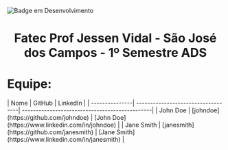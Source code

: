 ![Badge em Desenvolvimento](http://img.shields.io/static/v1?label=STATUS&message=EM%20DESENVOLVIMENTO&color=ff6600&style=for-the-badge)
<h1 align="center">Fatec Prof Jessen Vidal - São José dos Campos - 1º Semestre ADS</h1>
<div>
  <h1>Equipe: </h1>
  | Nome           | GitHub                              | LinkedIn                                       |
  | ---------------| -----------------------------------| -----------------------------------------------|
  | John Doe       | [johndoe](https://github.com/johndoe) | [John Doe](https://www.linkedin.com/in/johndoe) |
  | Jane Smith     | [janesmith](https://github.com/janesmith) | [Jane Smith](https://www.linkedin.com/in/janesmith) |

</div>

